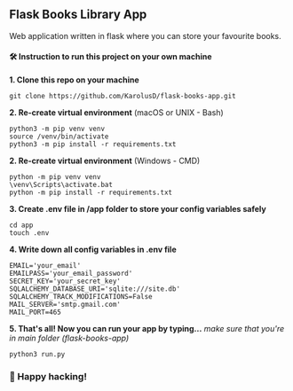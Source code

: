 ## Flask Books Library App

Web application written in flask where you can store your favourite books.

#### 🛠 Instruction to run this project on your own machine

**1. Clone this repo on your machine**

```
git clone https://github.com/KarolusD/flask-books-app.git
```

**2. Re-create virtual environment** (macOS or UNIX - Bash)

```
python3 -m pip venv venv
source /venv/bin/activate
python3 -m pip install -r requirements.txt
```

**2. Re-create virtual environment** (Windows - CMD)

```
python -m pip venv venv
\venv\Scripts\activate.bat
python -m pip install -r requirements.txt
```

**3. Create .env file in /app folder to store your config variables safely**

```
cd app
touch .env
```

**4. Write down all config variables in .env file**

```
EMAIL='your_email'
EMAILPASS='your_email_password'
SECRET_KEY='your_secret_key'
SQLALCHEMY_DATABASE_URI='sqlite:///site.db'
SQLALCHEMY_TRACK_MODIFICATIONS=False
MAIL_SERVER='smtp.gmail.com'
MAIL_PORT=465
```

**5. That's all! Now you can run your app by typing...**
_make sure that you're in main folder (flask-books-app)_

```
python3 run.py
```

### 🐍 Happy hacking!
